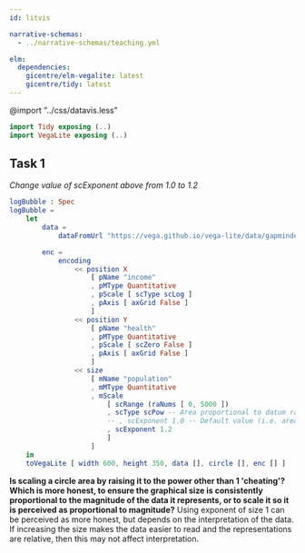 ```yaml
---
id: litvis

narrative-schemas:
  - ../narrative-schemas/teaching.yml

elm:
  dependencies:
    gicentre/elm-vegalite: latest
    gicentre/tidy: latest
---
```


@import "../css/datavis.less"

```elm {l=hidden}
import Tidy exposing (..)
import VegaLite exposing (..)
```

## Task 1

_Change value of scExponent above from 1.0 to 1.2_

```elm {v l=hidden highlight=[25,26,27]}
logBubble : Spec
logBubble =
    let
        data =
            dataFromUrl "https://vega.github.io/vega-lite/data/gapminder-health-income.csv"

        enc =
            encoding
                << position X
                    [ pName "income"
                    , pMType Quantitative
                    , pScale [ scType scLog ]
                    , pAxis [ axGrid False ]
                    ]
                << position Y
                    [ pName "health"
                    , pMType Quantitative
                    , pScale [ scZero False ]
                    , pAxis [ axGrid False ]
                    ]
                << size
                    [ mName "population"
                    , mMType Quantitative
                    , mScale
                        [ scRange (raNums [ 0, 5000 ])
                        , scType scPow -- Area proportional to datum raised to power of some exponent
                        -- , scExponent 1.0 -- Default value (i.e. area directly proportional to datum)
                        , scExponent 1.2
                        ]
                    ]
    in
    toVegaLite [ width 600, height 350, data [], circle [], enc [] ]
```

**Is scaling a circle area by raising it to the power other than 1 'cheating'? Which is more honest, to ensure the graphical size is consistently proportional to the magnitude of the data it represents, or to scale it so it is perceived as proportional to magnitude?**
Using exponent of size 1 can be perceived as more honest, but depends on the interpretation of the data. If increasing the size makes the data easier to read and the representations are relative, then this may not affect interpretation.
